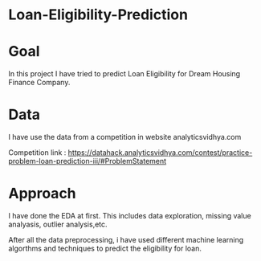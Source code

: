 # Loan-Eligibility-Prediction

# Goal
In this project I have tried to predict Loan Eligibility for Dream Housing Finance Company.

# Data

I have use the data from a competition in website analyticsvidhya.com

Competition link : https://datahack.analyticsvidhya.com/contest/practice-problem-loan-prediction-iii/#ProblemStatement

# Approach

I have done the EDA at first. This includes data exploration, missing value analyasis, outlier analysis,etc.

After all the data preprocessing, i have used different machine learning algorthms and techniques to predict the eligibility for loan.
